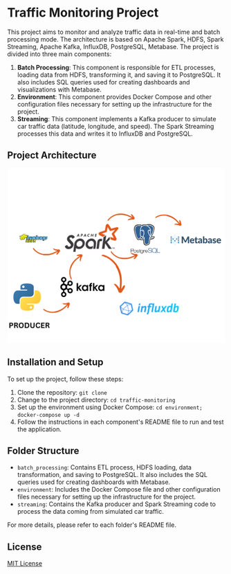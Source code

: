 # Traffic Monitoring Project

This project aims to monitor and analyze traffic data in real-time and batch processing mode. The architecture is based on Apache Spark, HDFS, Spark Streaming, Apache Kafka, InfluxDB, PostgreSQL, Metabase. The project is divided into three main components:

1. **Batch Processing**: This component is responsible for ETL processes, loading data from HDFS, transforming it, and saving it to PostgreSQL. It also includes SQL queries used for creating dashboards and visualizations with Metabase.
2. **Environment**: This component provides Docker Compose and other configuration files necessary for setting up the infrastructure for the project.
3. **Streaming**: This component implements a Kafka producer to simulate car traffic data (latitude, longitude, and speed). The Spark Streaming processes this data and writes it to InfluxDB and PostgreSQL.

## Project Architecture

![Project Architecture](./architecture.png)

## Installation and Setup

To set up the project, follow these steps:

1. Clone the repository: `git clone`
2. Change to the project directory: `cd traffic-monitoring`
3. Set up the environment using Docker Compose: `cd environment; docker-compose up -d`
4. Follow the instructions in each component's README file to run and test the application.

## Folder Structure

- `batch_processing`: Contains ETL process, HDFS loading, data transformation, and saving to PostgreSQL. It also includes the SQL queries used for creating dashboards with Metabase.
- `environment`: Includes the Docker Compose file and other configuration files necessary for setting up the infrastructure for the project.
- `streaming`: Contains the Kafka producer and Spark Streaming code to process the data coming from simulated car traffic.

For more details, please refer to each folder's README file.

## License

[MIT License](LICENSE)
